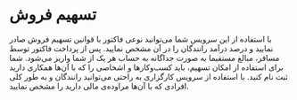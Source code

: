 # تسهیم فروش

 با استفاده از این سرویس شما می‌توانید نوعی فاکتور با قوانین تسهیم فروش صادر نمایید و درصد درآمد رانندگان را در آن مشخص نمایید. پس از پرداخت فاکتور توسط مسافر، مبا‌لغ مستقیما به صورت جداگانه به حساب هر یک از شما واریز می‌شود.
شما برای استفاده از امکان تسهیم، باید کسب‌وکارها و اشخاصی را که با آن‌ها همکاری دارید ثبت نام کنید. با استفاده از سرویس کارگزاری به راحتی می‌توانید رانندگان و به طور کلی افرادی که با آن‌ها مراوده‌ی مالی دارید را مشخص نمایید. 

<div class="box-end">
</div>
